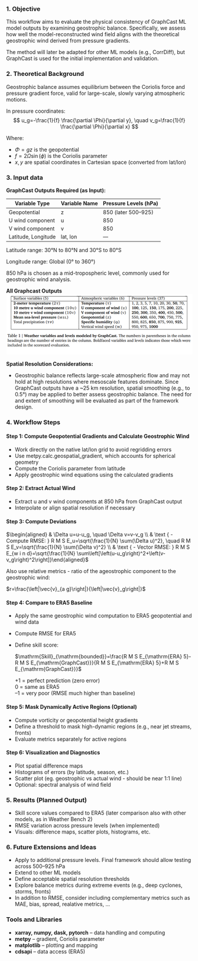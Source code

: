 ### **1\. Objective**

This workflow aims to evaluate the physical consistency of GraphCast ML model outputs by examining geostrophic balance. Specifically, we assess how well the model-reconstructed wind field aligns with the theoretical geostrophic wind derived from pressure gradients.

The method will later be adapted for other ML models (e.g., CorrDiff), but GraphCast is used for the initial implementation and validation.

###

### **2\. Theoretical Background**

Geostrophic balance assumes equilibrium between the Coriolis force and pressure gradient force, valid for large-scale, slowly varying atmospheric motions.

In pressure coordinates:
$$
u_g=-\frac{1}{f} \frac{\partial \Phi}{\partial y}, \quad v_g=\frac{1}{f} \frac{\partial \Phi}{\partial x}
$$

Where:
- $\Phi=g z$ is the geopotential
- $f=2 \Omega \sin (\phi)$ is the Coriolis parameter
- $x, y$ are spatial coordinates in Cartesian space (converted from lat/lon)

### **3\. Input data**

**GraphCast Outputs Required (as Input):**

| **Variable Type** | **Variable Name** | **Pressure Levels (hPa)** |
| --- | --- | --- |
| Geopotential | z   | 850 (later 500–925) |
| U wind component | u   | 850 |
| V wind component | v   | 850 |
| Latitude, Longitude | lat, lon | —   |

Latitude range: 30°N to 80°N and 30°S to 80°S

Longitude range: Global (0° to 360°)

850 hPa is chosen as a mid-tropospheric level, commonly used for geostrophic wind analysis.

**All Graphcast Outputs**
![alt text](../../assets/Graphcast_variables.png)

**Spatial Resolution Considerations:**

- Geostrophic balance reflects large-scale atmospheric flow and may not hold at high resolutions where mesoscale features dominate. Since GraphCast outputs have a ~25 km resolution, spatial smoothing (e.g., to 0.5°) may be applied to better assess geostrophic balance. The need for and extent of smoothing will be evaluated as part of the framework design.

###

### **4\. Workflow Steps**

#### **Step 1: Compute Geopotential Gradients and Calculate Geostrophic Wind**

- Work directly on the native lat/lon grid to avoid regridding errors
- Use metpy.calc.geospatial_gradient, which accounts for spherical geometry
- Compute the Coriolis parameter from latitude
- Apply geostrophic wind equations using the calculated gradients


#### **Step 2: Extract Actual Wind**

- Extract u and v wind components at 850 hPa from GraphCast output
- Interpolate or align spatial resolution if necessary

#### **Step 3: Compute Deviations**

$\begin{aligned} & \Delta u=u-u_g, \quad \Delta v=v-v_g \\ & \text { - Compute RMSE: } R M S E_u=\sqrt{\frac{1}{N} \sum(\Delta u)^2}, \quad R M S E_v=\sqrt{\frac{1}{N} \sum(\Delta v)^2} \\ & \text { - Vector RMSE: } R M S E_{w i n d}=\sqrt{\frac{1}{N} \sum\left[\left(u-u_g\right)^2+\left(v-v_g\right)^2\right]}\end{aligned}$

Also use relative metrics - ratio of the ageostrophic component to the geostrophic wind:

$r=\frac{\left|\vec{v}_{a g}\right|}{\left|\vec{v}_g\right|}$


#### **Step 4: Compare to ERA5 Baseline**

- Apply the same geostrophic wind computation to ERA5 geopotential and wind data
- Compute RMSE for ERA5
- Define skill score:

    $\mathrm{Skill}_{\mathrm{bounded}}=\frac{R M S E_{\mathrm{ERA} 5}-R M S E_{\mathrm{GraphCast}}}{R M S E_{\mathrm{ERA} 5}+R M S E_{\mathrm{GraphCast}}}$

    +1 = perfect prediction (zero error)   
    0 = same as ERA5  
    –1 = very poor (RMSE much higher than baseline)


#### **Step 5: Mask Dynamically Active Regions (Optional)**

- Compute vorticity or geopotential height gradients
- Define a threshold to mask high-dynamic regions (e.g., near jet streams, fronts)
- Evaluate metrics separately for active regions

#### **Step 6: Visualization and Diagnostics**

- Plot spatial difference maps
- Histograms of errors (by latitude, season, etc.)
- Scatter plot (eg. geostrophic vs actual wind - should be near 1:1 line)
- Optional: spectral analysis of wind field

###

### **5\. Results (Planned Output)**

- Skill score values compared to ERA5 (later comparison also with other models, as in Weather Bench 2)
- RMSE variation across pressure levels (when implemented)
- Visuals: difference maps, scatter plots, histograms, etc.

### **6\. Future Extensions and Ideas**

- Apply to additional pressure levels. Final framework should allow testing across 500–925 hPa
- Extend to other ML models
- Define acceptable spatial resolution thresholds
- Explore balance metrics during extreme events (e.g., deep cyclones, storms, fronts)
- In addition to RMSE, consider including complementary metrics such as MAE, bias, spread, realative metrics, ...

### Tools and Libraries

- **xarray, numpy, dask, pytorch** – data handling and computing
- **metpy** – gradient, Coriolis parameter
- **matplotlib** – plotting and mapping
- **cdsapi** – data access (ERA5)
